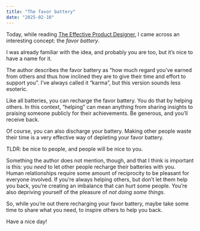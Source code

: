 ```yaml
---
title: "The favor battery"
date: "2025-02-10"
---
```

Today, while reading [The Effective Product Designer](https://productdesigninterview.com/the-effective-product-designer), I came across an interesting concept: the _favor battery_.

I was already familiar with the idea, and probably you are too, but it’s nice to have a name for it.

The author describes the favor battery as “how much regard you’ve earned from others and thus how inclined they are to give their time and effort to support you”. I’ve always called it “karma”, but this version sounds less esoteric.

Like all batteries, you can recharge the favor battery. You do that by helping others. In this context, “helping” can mean anything from sharing insights to praising someone publicly for their achievements. Be generous, and you’ll receive back.

Of course, you can also discharge your battery. Making other people waste their time is a very effective way of depleting your favor battery.

TLDR: be nice to people, and people will be nice to you.

Something the author does not mention, though, and that I think is important is this: you _need_ to let other people recharge their batteries with you. Human relationships require some amount of reciprocity to be pleasant for everyone involved. If you’re always helping others, but don’t let them help you back, you’re creating an imbalance that can hurt some people. You’re also depriving yourself of the pleasure of _not doing some things_.

So, while you’re out there recharging your favor battery, maybe take some time to share what you need, to inspire others to help you back.

Have a nice day!
